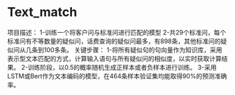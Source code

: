 # Text_match
项目描述： 1-训练一个将客户问与标准问进行匹配的模型 2-共29个标准问，每个标准问有不等数量的疑似问，话费查询的疑似问最多，有898条，其他标准问的疑似问从几条到100多条。  关键步骤： 1-将所有疑似句的句向量作为知识库，采用表示型文本匹配的方式，计算输入语句与所有疑似问的相似度，以实时获取计算结果。 2-训练阶段，以0.5的概率随机生成正样本或者负样本进行训练。 3-采用LSTM或Bert作为文本编码的模型，在464条样本验证集均能取得90%的预测准确率。
